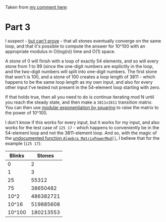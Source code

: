 Taken from [my comment here](https://old.reddit.com/r/adventofcode/comments/1hbm0al/2024_day_11_solutions/m1hno3o/):

# Part 3

I suspect - [but can't prove](https://en.wikipedia.org/wiki/Collatz_conjecture) - that all stones eventually converge on the same loop, and that it's possible to compute the answer for 10^100 with an appropriate modulus in O(log(n)) time and O(1) space.

A stone of 0 will finish with a loop of exactly 54 elements, and so will every stone from 1 to 99 (since the one-digit numbers are explicitly in the loop, and the two-digit numbers will split into one-digit numbers.  The first stone that won't is 100, and a stone of 100 creates a loop length of 3811 - which happens to be the same loop length as my own input, and also for every other input I've tested not present in the 54-element loop starting with zero.

If that holds true, then all you need to do is continue iterating mod N until you reach the steady state, and then make a `3811x3811`  transition matrix.  You can then use [modular exponentiation by squaring](https://en.wikipedia.org/wiki/Exponentiation_by_squaring) to raise the matrix to the power of 10^100.

I don't know if this works for every input, but it works for my input, and also works for the test case of `125 17` - which happens to conveniently be in the 54-element loop and not the 3811-element loop.  And so, with the magic of the [undocumented function `Algebra MatrixPowerMod[]`](https://mathematica.stackexchange.com/a/123241), I believe that for the example (`125 17`):

Blinks | Stones
-------|----------
0      | 2
1      | 3
25     | 55312
75     | 38650482
10^2   | 486382721
10^16  | 519885608
10^100 | 180213553